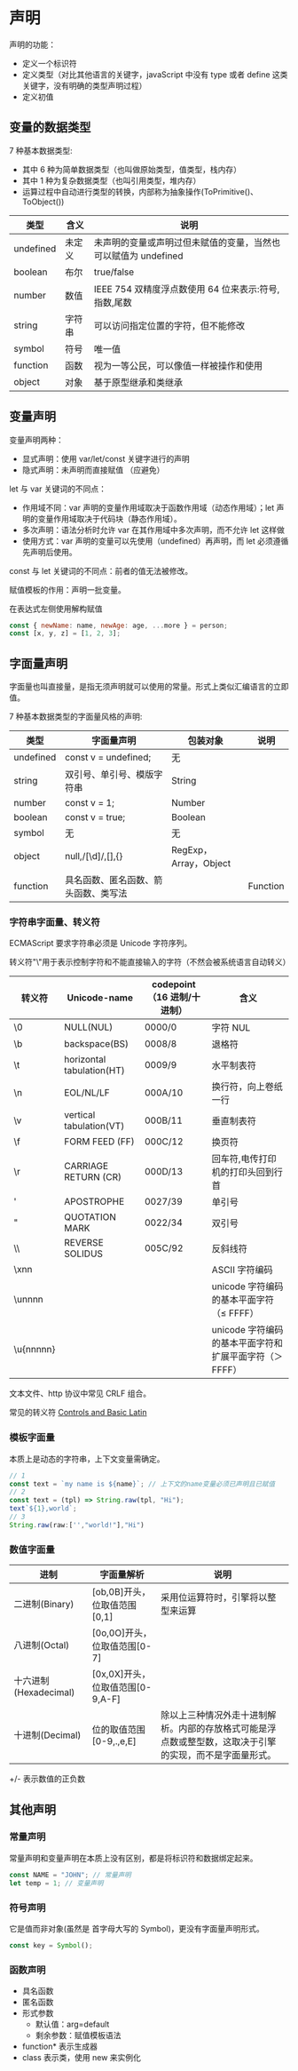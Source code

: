 # 声明

声明的功能：

- 定义一个标识符
- 定义类型（对比其他语言的关键字，javaScript 中没有 type 或者 define 这类关键字，没有明确的类型声明过程）
- 定义初值

## 变量的数据类型

7 种基本数据类型:

- 其中 6 种为简单数据类型（也叫做原始类型，值类型，栈内存）
- 其中 1 种为复杂数据类型（也叫引用类型，堆内存）
- 运算过程中自动进行类型的转换，内部称为抽象操作(ToPrimitive()、ToObject())

| 类型      | 含义   | 说明                                                           |
| --------- | ------ | -------------------------------------------------------------- |
| undefined | 未定义 | 未声明的变量或声明过但未赋值的变量，当然也可以赋值为 undefined |
| boolean   | 布尔   | true/false                                                     |
| number    | 数值   | IEEE 754 双精度浮点数使用 64 位来表示:符号,指数,尾数           |
| string    | 字符串 | 可以访问指定位置的字符，但不能修改                             |
| symbol    | 符号   | 唯一值                                                         |
| function  | 函数   | 视为一等公民，可以像值一样被操作和使用                         |
| object    | 对象   | 基于原型继承和类继承                                           |

## 变量声明

变量声明两种：

- 显式声明：使用 var/let/const 关键字进行的声明
- 隐式声明：未声明而直接赋值 （应避免）

let 与 var 关键词的不同点：

- 作用域不同：var 声明的变量作用域取决于函数作用域（动态作用域）；let 声明的变量作用域取决于代码块（静态作用域）。
- 多次声明：语法分析时允许 var 在其作用域中多次声明，而不允许 let 这样做
- 使用方式：var 声明的变量可以先使用（undefined）再声明，而 let 必须遵循先声明后使用。

const 与 let 关键词的不同点：前者的值无法被修改。

赋值模板的作用：声明一批变量。

在表达式左侧使用解构赋值

```javascript
const { newName: name, newAge: age, ...more } = person;
const [x, y, z] = [1, 2, 3];
```

## 字面量声明

字面量也叫直接量，是指无须声明就可以使用的常量。形式上类似汇编语言的立即值。

7 种基本数据类型的字面量风格的声明:

| 类型      | 字面量声明                           | 包装对象              | 说明     |
| --------- | ------------------------------------ | --------------------- | -------- |
| undefined | const v = undefined;                 | 无                    |          |
| string    | 双引号、单引号、模版字符串           | String                |          |
| number    | const v = 1;                         | Number                |          |
| boolean   | const v = true;                      | Boolean               |          |
| symbol    | 无                                   | 无                    |          |
| object    | null,/[\d]/,[],{}                    | RegExp，Array，Object |          |
| function  | 具名函数、匿名函数、箭头函数、类写法 |                       | Function |

### 字符串字面量、转义符

ECMAScript 要求字符串必须是 Unicode 字符序列。

转义符"\\"用于表示控制字符和不能直接输入的字符（不然会被系统语言自动转义）

| 转义符      | Unicode-name              | codepoint（16 进制/十进制） | 含义                                                    |
| ----------- | ------------------------- | --------------------------- | ------------------------------------------------------- |
| \0          | NULL(NUL)                 | 0000/0                      | 字符 NUL                                                |
| \b          | backspace(BS)             | 0008/8                      | 退格符                                                  |
| \t          | horizontal tabulation(HT) | 0009/9                      | 水平制表符                                              |
| \n          | EOL/NL/LF                 | 000A/10                     | 换行符，向上卷纸一行                                    |
| \v          | vertical tabulation(VT)   | 000B/11                     | 垂直制表符                                              |
| \f          | FORM FEED (FF)            | 000C/12                     | 换页符                                                  |
| \r          | CARRIAGE RETURN (CR)      | 000D/13                     | 回车符,电传打印机的打印头回到行首                       |
| \'          | APOSTROPHE                | 0027/39                     | 单引号                                                  |
| \"          | QUOTATION MARK            | 0022/34                     | 双引号                                                  |
| \\\\        | REVERSE SOLIDUS           | 005C/92                     | 反斜线符                                                |
| \xnn        |                           |                             | ASCII 字符编码                                          |
| \unnnn      |                           |                             | unicode 字符编码的基本平面字符（≤ FFFF）                |
| \u\{nnnnn\} |                           |                             | unicode 字符编码的基本平面字符和扩展平面字符（＞ FFFF） |

文本文件、http 协议中常见 CRLF 组合。

常见的转义符
[ Controls and Basic Latin ](https://www.unicode.org/charts/PDF/U0000.pdf)

### 模板字面量

本质上是动态的字符串，上下文变量需确定。

```javascript
// 1
const text = `my name is ${name}`; // 上下文的name变量必须已声明且已赋值
// 2
const text = (tpl) => String.raw(tpl, "Hi");
text`${1},world`;
// 3
String.raw(raw:['',"world!"],"Hi")
```

### 数值字面量

| 进制                  | 字面量解析                       | 说明                                                                                                     |
| --------------------- | -------------------------------- | -------------------------------------------------------------------------------------------------------- |
| 二进制(Binary)        | [ob,0B]开头，位取值范围[0,1]     | 采用位运算符时，引擎将以整型来运算                                                                       |
| 八进制(Octal)         | [0o,0O]开头，位取值范围[0-7]     |                                                                                                          |
| 十六进制(Hexadecimal) | [0x,0X]开头，位取值范围[0-9,A-F] |                                                                                                          |
| 十进制(Decimal)       | 位的取值范围[0-9,\.,e,E]         | 除以上三种情况外走十进制解析。内部的存放格式可能是浮点数或整型数，这取决于引擎的实现，而不是字面量形式。 |

+/- 表示数值的正负数

## 其他声明

### 常量声明

常量声明和变量声明在本质上没有区别，都是将标识符和数据绑定起来。

```javascript
const NAME = "JOHN"; // 常量声明
let temp = 1; // 变量声明
```

### 符号声明

它是值而非对象(虽然是 首字母大写的 Symbol)，更没有字面量声明形式。

```javascript
const key = Symbol();
```

### 函数声明

- 具名函数
- 匿名函数
- 形式参数
  - 默认值：arg=default
  - 剩余参数：赋值模板语法
- function\* 表示生成器
- class 表示类，使用 new 来实例化
